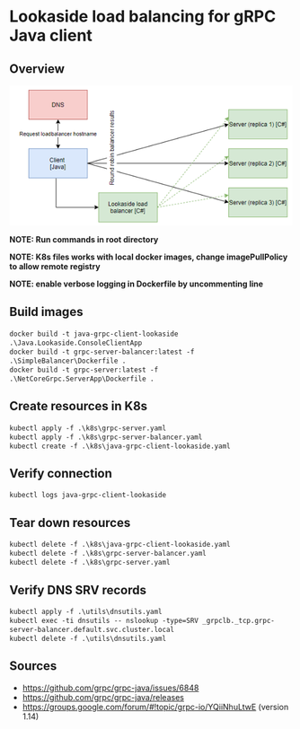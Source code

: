 # Lookaside load balancing for gRPC Java client

## Overview

![Overview](./overview.PNG)

__NOTE: Run commands in root directory__

__NOTE: K8s files works with local docker images, change imagePullPolicy to allow remote registry__

__NOTE: enable verbose logging in Dockerfile by uncommenting line__

## Build images

```
docker build -t java-grpc-client-lookaside .\Java.Lookaside.ConsoleClientApp
docker build -t grpc-server-balancer:latest -f .\SimpleBalancer\Dockerfile .
docker build -t grpc-server:latest -f .\NetCoreGrpc.ServerApp\Dockerfile .
```

## Create resources in K8s
```
kubectl apply -f .\k8s\grpc-server.yaml
kubectl apply -f .\k8s\grpc-server-balancer.yaml
kubectl create -f .\k8s\java-grpc-client-lookaside.yaml
```

## Verify connection

```
kubectl logs java-grpc-client-lookaside
```

## Tear down resources
```
kubectl delete -f .\k8s\java-grpc-client-lookaside.yaml
kubectl delete -f .\k8s\grpc-server-balancer.yaml
kubectl delete -f .\k8s\grpc-server.yaml
```

## Verify DNS SRV records
```
kubectl apply -f .\utils\dnsutils.yaml
kubectl exec -ti dnsutils -- nslookup -type=SRV _grpclb._tcp.grpc-server-balancer.default.svc.cluster.local
kubectl delete -f .\utils\dnsutils.yaml
```

## Sources

- https://github.com/grpc/grpc-java/issues/6848
- https://github.com/grpc/grpc-java/releases
- https://groups.google.com/forum/#!topic/grpc-io/YQiiNhuLtwE (version 1.14)
